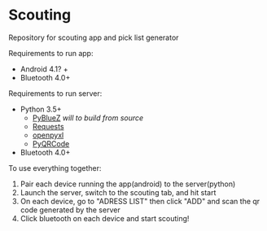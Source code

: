 # Scouting
Repository for scouting app and pick list generator

Requirements to run app:
* Android 4.1? +
* Bluetooth 4.0+

Requirements to run server:
* Python 3.5+
  * [PyBlueZ](https://github.com/pybluez/pybluez) *will to build from source*
  * [Requests](http://docs.python-requests.org/en/master/)
  * [openpyxl](https://openpyxl.readthedocs.io/en/stable/)
  * [PyQRCode](https://pypi.org/project/PyQRCode/)
* Bluetooth 4.0+

To use everything together:
1. Pair each device running the app(android) to the server(python)
2. Launch the server, switch to the scouting tab, and hit start
3. On each device, go to "ADRESS LIST" then click "ADD" and scan the qr code generated by the server
4. Click bluetooth on each device and start scouting!
